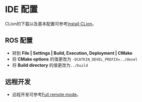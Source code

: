 # IDE 配置

CLion的下载以及基本配置可参考[Install CLion](https://www.jetbrains.com/help/clion/installation-guide.html)。

## ROS 配置

+ 转到 **File | Settings | Build, Execution, Deployment | CMake**
+ 将 **CMake options** 的值更改为 `-DCATKIN_DEVEL_PREFIX=../devel`
+ 将 **Build directory** 的值更改为`../build`

## 远程开发

+ 远程开发可参考[Full remote mode](https://www.jetbrains.com/help/clion/remote-projects-support.html)。